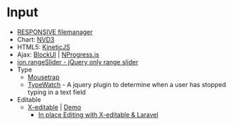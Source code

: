 # Input
- [RESPONSIVE filemanager](http://www.responsivefilemanager.com/)
- Chart: [NVD3](http://nvd3.org/index.html)
- HTML5: [KineticJS](http://kineticjs.com/)
- Ajax: [BlockUI](http://goo.gl/J2EPbK) | [NProgress.js](http://goo.gl/5wBD2A)
- [ion.rangeSlider - jQuery only range slider](http://goo.gl/TFeH3T)
- Type
    - [Mousetrap](http://craig.is/killing/mice)
    - [TypeWatch](https://goo.gl/kDFy87) - A jquery plugin to determine when a user has stopped typing in a text field
- Editable
    - [X-editable](http://goo.gl/PjIITP) | [Demo](http://goo.gl/IsYo0W)
        - [In place Editing with X-editable & Laravel](http://goo.gl/Kmxmq1)

